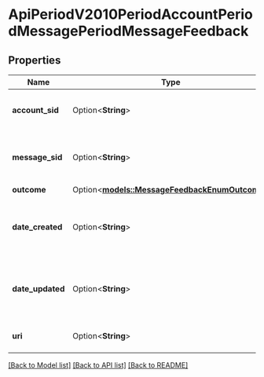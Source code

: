 # ApiPeriodV2010PeriodAccountPeriodMessagePeriodMessageFeedback

## Properties

Name | Type | Description | Notes
------------ | ------------- | ------------- | -------------
**account_sid** | Option<**String**> | The SID of the [Account](https://www.twilio.com/docs/iam/api/account) associated with this MessageFeedback resource. | [optional]
**message_sid** | Option<**String**> | The SID of the Message resource associated with this MessageFeedback resource. | [optional]
**outcome** | Option<[**models::MessageFeedbackEnumOutcome**](message_feedback_enum_outcome.md)> |  | [optional]
**date_created** | Option<**String**> | The date and time in GMT when this MessageFeedback resource was created, specified in [RFC 2822](https://www.ietf.org/rfc/rfc2822.txt) format. | [optional]
**date_updated** | Option<**String**> | The date and time in GMT when this MessageFeedback resource was last updated, specified in [RFC 2822](https://www.ietf.org/rfc/rfc2822.txt) format. | [optional]
**uri** | Option<**String**> | The URI of the resource, relative to `https://api.twilio.com`. | [optional]

[[Back to Model list]](../README.md#documentation-for-models) [[Back to API list]](../README.md#documentation-for-api-endpoints) [[Back to README]](../README.md)


